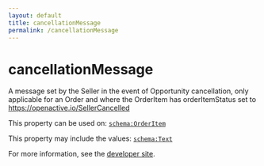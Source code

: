 ```yaml
---
layout: default
title: cancellationMessage
permalink: /cancellationMessage
---
```


# cancellationMessage
A message set by the Seller in the event of Opportunity cancellation, only applicable for an  Order and where the OrderItem has  orderItemStatus set to  https://openactive.io/SellerCancelled

This property can be used on: [`schema:OrderItem`](https://schema.org/OrderItem)

This property may include the values: [`schema:Text`](https://schema.org/Text)

For more information, see the [developer site](https://developer.openactive.io/data-model/types/).